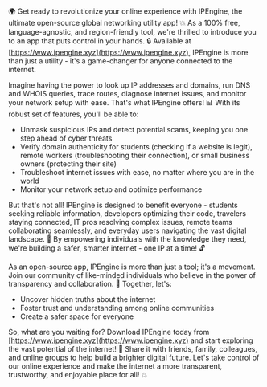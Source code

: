 🌍 Get ready to revolutionize your online experience with IPEngine, the ultimate open-source global networking utility app! 💥 As a 100% free, language-agnostic, and region-friendly tool, we're thrilled to introduce you to an app that puts control in your hands. 🔒 Available at [https://www.ipengine.xyz](https://www.ipengine.xyz), IPEngine is more than just a utility - it's a game-changer for anyone connected to the internet.

Imagine having the power to look up IP addresses and domains, run DNS and WHOIS queries, trace routes, diagnose internet issues, and monitor your network setup with ease. That's what IPEngine offers! 📊 With its robust set of features, you'll be able to:

* Unmask suspicious IPs and detect potential scams, keeping you one step ahead of cyber threats
* Verify domain authenticity for students (checking if a website is legit), remote workers (troubleshooting their connection), or small business owners (protecting their site)
* Troubleshoot internet issues with ease, no matter where you are in the world
* Monitor your network setup and optimize performance

But that's not all! IPEngine is designed to benefit everyone - students seeking reliable information, developers optimizing their code, travelers staying connected, IT pros resolving complex issues, remote teams collaborating seamlessly, and everyday users navigating the vast digital landscape. 🌟 By empowering individuals with the knowledge they need, we're building a safer, smarter internet - one IP at a time! 🔓

As an open-source app, IPEngine is more than just a tool; it's a movement. Join our community of like-minded individuals who believe in the power of transparency and collaboration. 🌈 Together, let's:

* Uncover hidden truths about the internet
* Foster trust and understanding among online communities
* Create a safer space for everyone

So, what are you waiting for? Download IPEngine today from [https://www.ipengine.xyz](https://www.ipengine.xyz) and start exploring the vast potential of the internet! 🚀 Share it with friends, family, colleagues, and online groups to help build a brighter digital future. Let's take control of our online experience and make the internet a more transparent, trustworthy, and enjoyable place for all! 💥